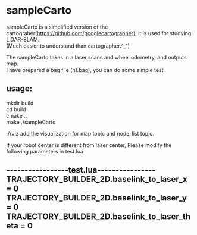 # sampleCarto

sampleCarto is a simplified version of the cartograher(https://github.com/googlecartographer), it is used for studying LiDAR-SLAM.  
(Much easier to understand than cartographer.^_^)  

The sampleCarto takes in a laser scans and wheel odometry, and outputs map.  
I have prepared a bag file (h1.bag), you can do some simple test.  

## usage:

mkdir build  
cd build  
cmake ..  
make 
./sampleCarto <path to your bag file>  

./rviz 
add the visualization for map topic and node_list topic.  
  
If your robot center is different from laser center, Please modify the following parameters in test.lua  

-----------------test.lua----------------  
TRAJECTORY_BUILDER_2D.baselink_to_laser_x = 0  
TRAJECTORY_BUILDER_2D.baselink_to_laser_y = 0  
TRAJECTORY_BUILDER_2D.baselink_to_laser_theta = 0  
-----------------------------------------   

